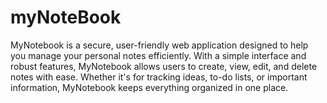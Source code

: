 # myNoteBook
 MyNotebook is a secure, user-friendly web application designed to help you manage your personal notes efficiently. With a simple interface and robust features, MyNotebook allows users to create, view, edit, and delete notes with ease. Whether it's for tracking ideas, to-do lists, or important information, MyNotebook keeps everything organized in one place.
